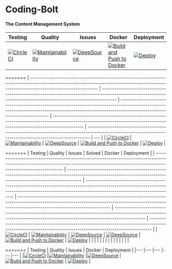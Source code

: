 # Coding-Bolt

#### The Content Management System

| Testing                                                                                                                                                                                       | Quality                                                                                                                                                             | Issues                                                                                                                                                                                                  | Docker                                                                                                                                                                      | Deployment                                                                                                                                                    |
| --------------------------------------------------------------------------------------------------------------------------------------------------------------------------------------------- | ------------------------------------------------------------------------------------------------------------------------------------------------------------------- | ------------------------------------------------------------------------------------------------------------------------------------------------------------------------------------------------------- | --------------------------------------------------------------------------------------------------------------------------------------------------------------------------- | ------------------------------------------------------------------------------------------------------------------------------------------------------------- |
| [![CircleCI](https://circleci.com/gh/dukesx/Coding-Bolt/tree/main.svg?style=svg&circle-token=951545bcaf640de98413d994b6e815bc10f8e8d2)](https://circleci.com/gh/dukesx/Coding-Bolt/tree/main) | [![Maintainability](https://api.codeclimate.com/v1/badges/9dd9736e7faeeaf0e045/maintainability)](https://codeclimate.com/github/dukesx/Coding-Bolt/maintainability) | [![DeepSource](https://deepsource.io/gh/dukesx/Coding-Bolt.svg/?label=active+issues&show_trend=true&token=A7yx_VmPNCiI5BbsJ9_lXqOa)](https://deepsource.io/gh/dukesx/Coding-Bolt/?ref=repository-badge) | [![Build and Push to Docker](https://github.com/dukesx/Coding-Bolt/actions/workflows/main.yml/badge.svg)](https://github.com/dukesx/Coding-Bolt/actions/workflows/main.yml) | [![Deploy](https://github.com/dukesx/Coding-Bolt/actions/workflows/deploy.yml/badge.svg)](https://github.com/dukesx/Coding-Bolt/actions/workflows/deploy.yml) |

=======
| --------------------------------------------------------------------------------------------------------------------------------------------------------------------------------------------- | ------------------------------------------------------------------------------------------------------------------------------------------------------------------- | ------------------------------------------------------------------------------------------------------------------------------------------------------------------------------------------------------- | --------------------------------------------------------------------------------------------------------------------------------------------------------------------------- | ------------------------------------------------------------------------------------------------------------------------------------------------------------- | --- |
| [![CircleCI](https://circleci.com/gh/dukesx/Coding-Bolt/tree/main.svg?style=svg&circle-token=951545bcaf640de98413d994b6e815bc10f8e8d2)](https://circleci.com/gh/dukesx/Coding-Bolt/tree/main) | [![Maintainability](https://api.codeclimate.com/v1/badges/9dd9736e7faeeaf0e045/maintainability)](https://codeclimate.com/github/dukesx/Coding-Bolt/maintainability) | [![DeepSource](https://deepsource.io/gh/dukesx/Coding-Bolt.svg/?label=active+issues&show_trend=true&token=A7yx_VmPNCiI5BbsJ9_lXqOa)](https://deepsource.io/gh/dukesx/Coding-Bolt/?ref=repository-badge) | [![Build and Push to Docker](https://github.com/dukesx/Coding-Bolt/actions/workflows/main.yml/badge.svg)](https://github.com/dukesx/Coding-Bolt/actions/workflows/main.yml) | [![Deploy](https://github.com/dukesx/Coding-Bolt/actions/workflows/deploy.yml/badge.svg)](https://github.com/dukesx/Coding-Bolt/actions/workflows/deploy.yml) |

=======
| Testing | Quality | Issues | Solved | Docker | Deployment |
| --------------------------------------------------------------------------------------------------------------------------------------------------------------------------------------------- | ------------------------------------------------------------------------------------------------------------------------------------------------------------------- | ------------------------------------------------------------------------------------------------------------------------------------------------------------------------------------------------------- | --------------------------------------------------------------------------------------------------------------------------------------------------------------------------------------------------------- | --------------------------------------------------------------------------------------------------------------------------------------------------------------------------- | ------------------------------------------------------------------------------------------------------------------------------------------------------------- |
| [![CircleCI](https://circleci.com/gh/dukesx/Coding-Bolt/tree/main.svg?style=svg&circle-token=951545bcaf640de98413d994b6e815bc10f8e8d2)](https://circleci.com/gh/dukesx/Coding-Bolt/tree/main) | [![Maintainability](https://api.codeclimate.com/v1/badges/9dd9736e7faeeaf0e045/maintainability)](https://codeclimate.com/github/dukesx/Coding-Bolt/maintainability) | [![DeepSource](https://deepsource.io/gh/dukesx/Coding-Bolt.svg/?label=active+issues&show_trend=true&token=A7yx_VmPNCiI5BbsJ9_lXqOa)](https://deepsource.io/gh/dukesx/Coding-Bolt/?ref=repository-badge) | [![DeepSource](https://deepsource.io/gh/dukesx/Coding-Bolt.svg/?label=resolved+issues&show_trend=true&token=A7yx_VmPNCiI5BbsJ9_lXqOa)](https://deepsource.io/gh/dukesx/Coding-Bolt/?ref=repository-badge) | [![Build and Push to Docker](https://github.com/dukesx/Coding-Bolt/actions/workflows/main.yml/badge.svg)](https://github.com/dukesx/Coding-Bolt/actions/workflows/main.yml) | [![Deploy](https://github.com/dukesx/Coding-Bolt/actions/workflows/deploy.yml/badge.svg)](https://github.com/dukesx/Coding-Bolt/actions/workflows/deploy.yml) |
| | | | | | |
| | | | | | |

=======
| Testing | Quality | Issues | Docker | Deployment |
|--- |--- |--- |--- |--- |
|[![CircleCI](https://circleci.com/gh/dukesx/Coding-Bolt/tree/main.svg?style=svg&circle-token=951545bcaf640de98413d994b6e815bc10f8e8d2)](https://circleci.com/gh/dukesx/Coding-Bolt/tree/main) |[![Maintainability](https://api.codeclimate.com/v1/badges/9dd9736e7faeeaf0e045/maintainability)](https://codeclimate.com/github/dukesx/Coding-Bolt/maintainability) |[![DeepSource](https://deepsource.io/gh/dukesx/Coding-Bolt.svg/?label=active+issues&show_trend=true&token=A7yx_VmPNCiI5BbsJ9_lXqOa)](https://deepsource.io/gh/dukesx/Coding-Bolt/?ref=repository-badge) | [![Build and Push to Docker](https://github.com/dukesx/Coding-Bolt/actions/workflows/main.yml/badge.svg)](https://github.com/dukesx/Coding-Bolt/actions/workflows/main.yml) | [![Deploy](https://github.com/dukesx/Coding-Bolt/actions/workflows/deploy.yml/badge.svg)](https://github.com/dukesx/Coding-Bolt/actions/workflows/deploy.yml) |
